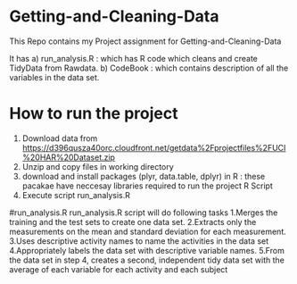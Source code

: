 # Getting-and-Cleaning-Data
This Repo contains my Project assignment for Getting-and-Cleaning-Data

It has 
a) run_analysis.R : which has R code which cleans and create TidyData from Rawdata.
b) CodeBook :  which contains description of all the variables in the data set.

# How to run the project

1. Download data from 
 https://d396qusza40orc.cloudfront.net/getdata%2Fprojectfiles%2FUCI%20HAR%20Dataset.zip 
2. Unzip and copy files in working directory
3. download and install packages (plyr, data.table, dplyr) in R : these pacakae have neccesay libraries required to run the project R Script
4. Execute script run_analysis.R

#run_analysis.R
run_analysis.R script will do following tasks
1.Merges the training and the test sets to create one data set.
2.Extracts only the measurements on the mean and standard deviation for each measurement. 
3.Uses descriptive activity names to name the activities in the data set
4.Appropriately labels the data set with descriptive variable names. 
5.From the data set in step 4, creates a second, independent tidy data set with the average of each variable for each activity and each subject


